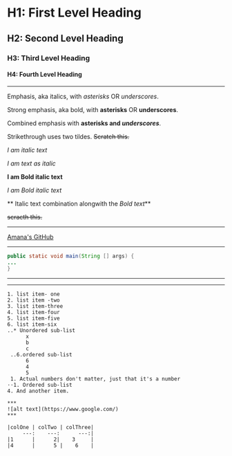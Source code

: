 # H1: First Level Heading
## H2: Second Level Heading
### H3: Third Level Heading
#### H4: Fourth Level Heading
***

Emphasis, aka italics, with *asterisks* OR _underscores_.

Strong emphasis, aka bold, with **asterisks** OR __underscores__.

Combined emphasis with **asterisks and _underscores_**.

Strikethrough uses two tildes. ~~Scratch this.~~


*I am italic text* 

_I am text as italic_

**I am Bold italic text**

_I am Bold italic text_

** Italic text combination alongwith the _Bold text_**

~~scracth this.~~
***
[Amana's GitHub](https://github.com/amanaarshad)

***

```java
public static void main(String [] args) {
...
}
```
***

***
```List items
1. list item- one
2. list item -two
3. list item-three
4. list item-four
5. list item-five
6. list item-six
..* Unordered sub-list
      x
      b
      c
 ..6.ordered sub-list
      6
      4
      5
 1. Actual numbers don't matter, just that it's a number
⋅⋅1. Ordered sub-list
4. And another item.

***
![alt text](https://www.google.com/)
***

|colOne | colTwo | colThree|
     ---:    ---:      ---:|
|1      |      2|    3     |
|4      |      5 |    6    |
